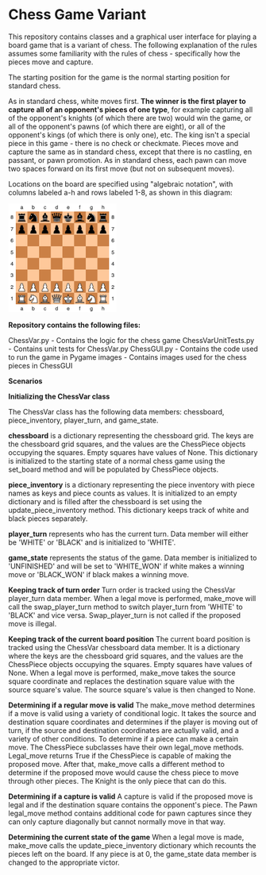 # Chess Game Variant

This repository contains classes and a graphical user interface for playing a board game that is a variant of chess. The following explanation of the rules assumes some familiarity with the rules of chess - specifically how the pieces move and capture.

The starting position for the game is the normal starting position for standard chess.

As in standard chess, white moves first. **The winner is the first player to capture all of an opponent's pieces of one type**, for example capturing all of the opponent's knights (of which there are two) would win the game, or all of the opponent's pawns (of which there are eight), or all of the opponent's kings (of which there is only one), etc. The king isn't a special piece in this game - there is no check or checkmate. Pieces move and capture the same as in standard chess, except that there is no castling, en passant, or pawn promotion. As in standard chess, each pawn can move two spaces forward on its first move (but not on subsequent moves).

Locations on the board are specified using "algebraic notation", with columns labeled a-h and rows labeled 1-8, as shown in this diagram:

![starting position for game](starting_position.png "starting position for game")

**Repository contains the following files:**

ChessVar.py - Contains the logic for the chess game
ChessVarUnitTests.py - Contains unit tests for ChessVar.py
ChessGUI.py - Contains the code used to run the game in Pygame
images - Contains images used for the chess pieces in ChessGUI


**Scenarios**

**Initializing the ChessVar class**

The ChessVar class has the following data members: chessboard, piece_inventory, player_turn, and game_state.

**chessboard** is a dictionary representing the chessboard grid. The keys are the chessboard grid squares, and the values are the ChessPiece objects occupying the squares. Empty squares have values of None. This dictionary is initialized to the starting state of a normal chess game using the set_board method and will be populated by ChessPiece objects.

**piece_inventory** is a dictionary representing the piece inventory with piece names as keys and piece counts as values. It is initialized to an empty dictionary and is filled after the chessboard is set using the update_piece_inventory method. This dictionary keeps track of white and black pieces separately.

**player_turn** represents who has the current turn. Data member will either be 'WHITE' or 'BLACK' and is initialized to 'WHITE'.

**game_state** represents the status of the game. Data member is initialized to 'UNFINISHED' and will be set to 'WHITE_WON' if white makes a winning move or 'BLACK_WON' if black makes a winning move.


**Keeping track of turn order**
Turn order is tracked using the ChessVar player_turn data member. When a legal move is performed, make_move will call the swap_player_turn method to switch player_turn from 'WHITE' to 'BLACK' and vice versa. Swap_player_turn is not called if the proposed move is illegal.


**Keeping track of the current board position**
The current board position is tracked using the ChessVar chessboard data member. It is a dictionary where the keys are the chessboard grid squares, and the values are the ChessPiece objects occupying the squares. Empty squares have values of None. When a legal move is performed, make_move takes the source square coordinate and replaces the destination square value with the source square's value. The source square's value is then changed to None.


**Determining if a regular move is valid**
The make_move method determines if a move is valid using a variety of conditional logic. It takes the source and destination square coordinates and determines if the player is moving out of turn, if the source and destination coordinates are actually valid, and a variety of other conditions. To determine if a piece can make a certain move. The ChessPiece subclasses have their own legal_move methods. Legal_move returns True if the ChessPiece is capable of making the proposed move. After that, make_move calls a different method to determine if the proposed move would cause the chess piece to move through other pieces. The Knight is the only piece that can do this.


**Determining if a capture is valid**
A capture is valid if the proposed move is legal and if the destination square contains the opponent's piece. The Pawn legal_move method contains additional code for pawn captures since they can only capture diagonally but cannot normally move in that way.


**Determining the current state of the game**
When a legal move is made, make_move calls the update_piece_inventory dictionary which recounts the pieces left on the board. If any piece is at 0, the game_state data member is changed to the appropriate victor.